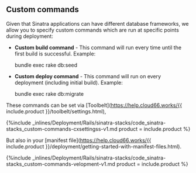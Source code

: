 


## Custom commands

Given that Sinatra applications can have different database frameworks, we allow you to specify custom commands which are run at specific points during deployment:

*  **Custom build command** - This command will run every time until the first build is successful. Example:

      
      bundle exec rake db:seed


*  **Custom deploy command** - This command will run on every deployment (including initial build). Example:

      
      bundle exec rake db:migrate


These commands can be set via [Toolbelt](https://help.cloud66.works/{{ include.product }}/toolbelt/settings.html),



{%include _inlines/Deployment/Rails/sinatra-stacks/code_sinatra-stacks_custom-commands-cxsettingss-v1.md  product = include.product %}




But also in your [manifest file](https://help.cloud66.works/{{ include.product }}/deployment/getting-started-with-manifest-files.html).



{%include _inlines/Deployment/Rails/sinatra-stacks/code_sinatra-stacks_custom-commands-velopment-v1.md  product = include.product %}




